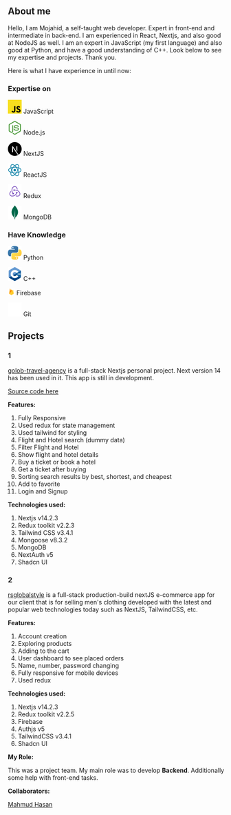 ## About me

Hello, I am Mojahid, a self-taught web developer. Expert in front-end and intermediate in back-end. I am experienced in React, Nextjs, and also good at NodeJS as well. I am an expert in JavaScript (my first language) and also good at Python, and have a good understanding of C++. Look below to see my expertise and projects. Thank you.
 
Here is what I have experience in until now:

### Expertise on

![Javascript](/assets/javascript.svg) JavaScript

![Nodejs](/assets/nodejs.svg) Node.js

![NextJs](/assets/nextjs.svg) NextJS

![React](/assets/react.svg) ReactJS

![Redux](/assets/redux.svg) Redux

![MongoDB](/assets/mongodb.svg) MongoDB

### Have Knowledge

![Pyhton](/assets/python.svg) Python

![C++](/assets/c++.svg) C++

<img src="/assets/firebase.png" width="16" height="16" /> Firebase

![Git](/assets/git.svg) Git

## Projects

### 1

[golob-travel-agency](https://golob-travel-agency.vercel.app) is a full-stack Nextjs personal project. Next version 14 has been used in it. This app is still in development.

[Source code here](https://github.com/mojahidhasan/golob-travel-agency-nextjs)

**Features:**

1. Fully Responsive
2. Used redux for state management
3. Used tailwind for styling
4. Flight and Hotel search (dummy data)
5. Filter Flight and Hotel
6. Show flight and hotel details
7. Buy a ticket or book a hotel
8. Get a ticket after buying
9. Sorting search results by best, shortest, and cheapest
10. Add to favorite
11. Login and Signup

**Technologies used:**

1. Nextjs v14.2.3
2. Redux toolkit v2.2.3
3. Tailwind CSS v3.4.1
4. Mongoose v8.3.2
5. MongoDB
6. NextAuth v5
7. Shadcn UI 

### 2

[rsglobalstyle](https://rsglobalstyle) is a full-stack production-build nextJS e-commerce app for our client that is for selling men's clothing developed with the latest and popular web technologies today such as NextJS, TailwindCSS, etc.

**Features:**

1. Account creation
2. Exploring products
3. Adding to the cart
4. User dashboard to see placed orders
5. Name, number, password changing
6. Fully responsive for mobile devices
7. Used redux

**Technologies used:**

1. Nextjs v14.2.3
2. Redux toolkit v2.2.5
3. Firebase
4. Authjs v5
5. TailwindCSS v3.4.1
6. Shadcn UI

**My Role:**

This was a project team. My main role was to develop **Backend**. Additionally some help with front-end tasks.

**Collaborators:**

[Mahmud Hasan](https://github.com/mahmud2248)
